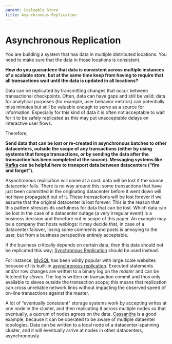 ```yaml
---
parent: Scaleable Store
title: Asynchronous Replication
---
```

# Asynchronous Replication

You are building a system that has data in multiple distributed locations.  You need to make sure that the data in those locations is consistent.

**How do you guaranteee that data is consistent across multiple instances of a scalable store, but at the same time keep from having to require that all transactions wait until the data is updated in all locations?**

Data can be replicated by transmitting changes that occur between transactional checkpoints. Often, data can have gaps and still be valid; data for analytical purposes (for example, user behavior metrics) can potentially miss minutes but still be valuable enough to serve as a source for information. Especially for this kind of data it is often not acceptable to wait for it to be safely replicated as this may put unacceptable delays on interactive user flows.

Therefore,

**Send data that can be lost or re-created in asynchronous batches to other datacenters, outside the scope of any transactions (either by using systems that forego transactions, or by sending the data after the transaction has been completed at the source). Messaging systems like [Kafka](https://kafka.apache.org/) can be helpful here to transport data between datacenters (“fire and forget”).**

Asynchronous replication will come at a cost: data will be lost if the source datacenter fails. There is no way around this: some transactions that have just been committed in the originating datacenter before it went down will not have propagated out of it. These transactions will be lost forever if we assume that the original datacenter is lost forever. This is the reason that this pattern stresses its usefulness for data that can be lost. Which data can be lost in the case of a datacenter outage (a very irregular event) is a business decision and therefore not in scope of this paper. An example may be a company that hosts weblogs: it may decide that, in case of a datacenter failover, losing some comments and posts is annoying to the user, but from a business perspective entirely acceptable.

If the business critically depends on certain data, then this data should not be replicated this way; [Synchronous Replication](Sync-Replication.md) should be used instead.

For instance, [MySQL](https://www.mysql.com/) has been wildly popular with large scale websites because of its built-in [asynchronous replication](https://dev.mysql.com/doc/refman/8.0/en/replication.html). Executed statements and/or row changes are written to a binary log on the *master* and can be fetched by *slaves*. The log is written on transaction commit and thus only available to slaves outside the transaction scope; this means that replication can cross unreliable network links without impacting the observed speed of on-line transactions against the master.

A lot of “eventually consistent” storage systems work by accepting writes at one node in the cluster, and then replicating it across multiple nodes so that eventually, a quorum of nodes agrees on the data. [Cassandra](http://cassandra.apache.org/) is a good example, because it can be operated to be aware of mutliple dataenter topologies. Data can be written to a local node of a datacenter-spanning cluster, and it will eventually arrive at nodes in other datacenters, asynchronously.
